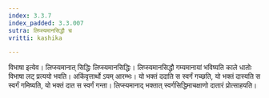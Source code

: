 ```yaml
---
index: 3.3.7
index_padded: 3.3.007
sutra: लिप्स्यमानसिद्धौ च
vritti: kashika

---
```

विभाषा इत्येव। लिप्स्यमानात् सिद्धिः लिप्स्यमानसिद्धिः। लिप्स्यमानसिद्धौ गम्यमानायां भविष्यति काले धातोः विभाषा लट् प्रत्ययो भवति। अकिंवृत्तार्थो ऽयम् आरम्भः। यो भक्तं ददाति स स्वर्गं गच्छति, यो भक्तं दास्यति स स्वर्गं गमिष्यति, यो भक्तं दात स स्वर्गं गन्ता। लिप्स्यमानाद् भक्तात् स्वर्गसिद्धिमाचक्षाणो दातारं प्रोत्साहयति।